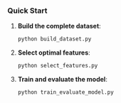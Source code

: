 
### Quick Start

1. **Build the complete dataset**:
   ```bash
   python build_dataset.py
   ```

2. **Select optimal features**:
   ```bash
   python select_features.py
   ```

3. **Train and evaluate the model**:
   ```bash
   python train_evaluate_model.py
   ```

